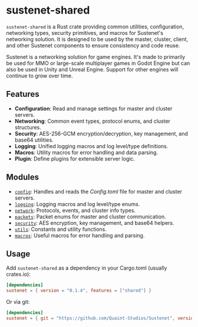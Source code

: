 # sustenet-shared

`sustenet-shared` is a Rust crate providing common utilities, configuration, networking types, security primitives, and macros for Sustenet's networking solution. It is designed to be used by the master, cluster, client, and other Sustenet components to ensure consistency and code reuse.

Sustenet is a networking solution for game engines. It's made to primarily be used for MMO or large-scale multiplayer games in Godot Engine but can also be used in Unity and Unreal Engine. Support for other engines will continue to grow over time.

## Features

- **Configuration**: Read and manage settings for master and cluster servers.
- **Networking**: Common event types, protocol enums, and cluster structures.
- **Security**: AES-256-GCM encryption/decryption, key management, and base64 utilities.
- **Logging**: Unified logging macros and log level/type definitions.
- **Macros**: Utility macros for error handling and data parsing.
- **Plugin**: Define plugins for extensible server logic.

## Modules

- [`config`](src/config.rs): Handles and reads the *Config.toml* file for master and cluster servers.
- [`logging`](src/logging.rs): Logging macros and log level/type enums.
- [`network`](src/network.rs): Protocols, events, and cluster info types.
- [`packets`](src/packets.rs): Packet enums for master and cluster communication.
- [`security`](src/security.rs): AES encryption, key management, and base64 helpers.
- [`utils`](src/utils.rs): Constants and utility functions.
- [`macros`](src/macros.rs): Useful macros for error handling and parsing.

## Usage

Add `sustenet-shared` as a dependency in your Cargo.toml (usually crates.io):

```toml
[dependencies]
sustenet = { version = "0.1.4", features = ["shared"] }
```

Or via git:
```toml
[dependencies]
sustenet = { git = "https://github.com/Quaint-Studios/Sustenet", version = "0.1.4", features = ["shared"] }
```

